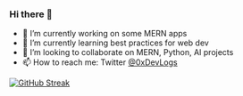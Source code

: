 ### Hi there 👋

<!--
**bug-author/bug-author** is a ✨ _special_ ✨ repository because its `README.md` (this file) appears on your GitHub profile.
-->
- 🔭 I’m currently working on some MERN apps
- 🌱 I’m currently learning best practices for web dev
- 👯 I’m looking to collaborate on MERN, Python, AI projects
- 📫 How to reach me: Twitter [@0xDevLogs](https://twitter.com/0xDevLogs)
<!-- - 🤔 I’m looking for help with ... -->
<!-- - 💬 Ask me about ... -->
<!-- - 😄 Pronouns: ... -->
<!-- - ⚡ Fun fact: ... -->

[![GitHub Streak](https://streak-stats.demolab.com?user=bug-author&theme=tokyonight)](https://git.io/streak-stats)

